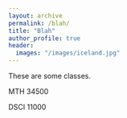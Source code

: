 ```yaml
---
layout: archive
permalink: /blah/
title: "Blah"
author_profile: true
header:
  images: "/images/iceland.jpg"
---
```

These are some classes.

MTH 34500

DSCI 11000
